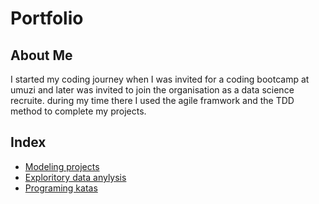 # Portfolio
## About Me 

I started my coding journey when I was invited for a coding  bootcamp  at umuzi and later was invited to join the organisation as a data science recruite.
during my time there I used the agile framwork and the TDD method to complete my projects.

## Index
* [Modeling projects](/Modeling_projects)<br>
* [Exploritory data anylysis](/Exploritory_analysis_projects)<br>
* [Programing katas](/Programing_katas)
